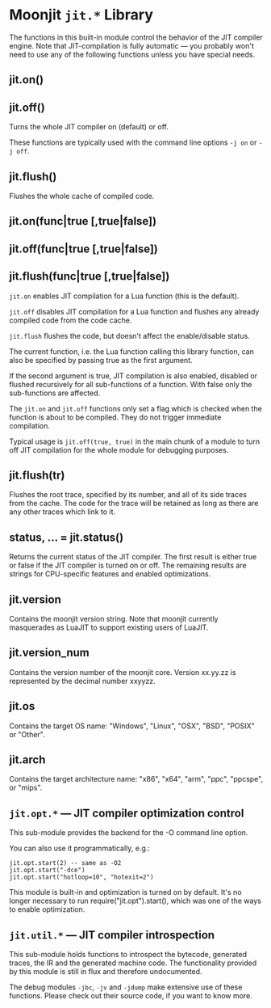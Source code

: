 # Moonjit `jit.*` Library

The functions in this built-in module control the behavior of the JIT compiler
engine. Note that JIT-compilation is fully automatic — you probably won't need
to use any of the following functions unless you have special needs.

## jit.on()
## jit.off()

Turns the whole JIT compiler on (default) or off.

These functions are typically used with the command line options `-j on` or `-j
off`.

## jit.flush()

Flushes the whole cache of compiled code.

## jit.on(func|true [,true|false])
## jit.off(func|true [,true|false])
## jit.flush(func|true [,true|false])

`jit.on` enables JIT compilation for a Lua function (this is the default).

`jit.off` disables JIT compilation for a Lua function and flushes any already
compiled code from the code cache.

`jit.flush` flushes the code, but doesn't affect the enable/disable status.

The current function, i.e. the Lua function calling this library function, can
also be specified by passing true as the first argument.

If the second argument is true, JIT compilation is also enabled, disabled or
flushed recursively for all sub-functions of a function. With false only the
sub-functions are affected.

The `jit.on` and `jit.off` functions only set a flag which is checked when the
function is about to be compiled. They do not trigger immediate compilation.

Typical usage is `jit.off(true, true)` in the main chunk of a module to turn
off JIT compilation for the whole module for debugging purposes.

## jit.flush(tr)

Flushes the root trace, specified by its number, and all of its side traces
from the cache. The code for the trace will be retained as long as there are
any other traces which link to it.

## status, ... = jit.status()

Returns the current status of the JIT compiler. The first result is either true
or false if the JIT compiler is turned on or off. The remaining results are
strings for CPU-specific features and enabled optimizations.

## jit.version

Contains the moonjit version string.  Note that moonjit currently masquerades
as LuaJIT to support existing users of LuaJIT.

## jit.version\_num

Contains the version number of the moonjit core. Version xx.yy.zz is
represented by the decimal number xxyyzz.

## jit.os

Contains the target OS name: "Windows", "Linux", "OSX", "BSD", "POSIX" or
"Other".

## jit.arch

Contains the target architecture name: "x86", "x64", "arm", "ppc", "ppcspe", or
"mips".

## `jit.opt.*` — JIT compiler optimization control

This sub-module provides the backend for the -O command line option.

You can also use it programmatically, e.g.:

```
jit.opt.start(2) -- same as -O2
jit.opt.start("-dce")
jit.opt.start("hotloop=10", "hotexit=2")
```

This module is built-in and optimization is turned on by default. It's no
longer necessary to run require("jit.opt").start(), which was one of the ways
to enable optimization.

## `jit.util.*` — JIT compiler introspection

This sub-module holds functions to introspect the bytecode, generated traces,
the IR and the generated machine code. The functionality provided by this
module is still in flux and therefore undocumented.

The debug modules `-jbc`, `-jv` and `-jdump` make extensive use of these
functions. Please check out their source code, if you want to know more. 
